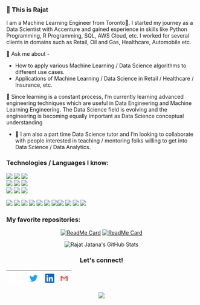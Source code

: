### 👋 This is Rajat 

I am a Machine Learning Engineer from Toronto🚀. I started my journey as a Data Scientist with Accenture and gained experience in skills like Python Programming, R Programming, SQL, AWS Cloud, etc. I worked for several clients in domains such as Retail, Oil and Gas, Healthcare, Automobile etc. 


💬 Ask me about - 
  - How to apply various Machine Learning / Data Science algorithms to different use cases. 
  - Applications of Machine Learning / Data Science in Retail / Healthcare / Insurance, etc. 

🌱 Since learning is a constant process, I’m currently learning advanced engineering techniques which are useful in Data Engineering and Machine Learning Engineering. The Data Science field is evolving and the engineering is becoming equally important as Data Science conceptual understanding 

- 👯 I am also a part time Data Science tutor and I’m looking to collaborate with people interested in teaching / mentoring folks willing to get into Data Science / Data Analytics. 



### Technologies / Languages I know: 

<p>

<code><img width="10%" src="https://www.vectorlogo.zone/logos/java/java-ar21.svg"></code>
<code><img width="10%" src="https://www.vectorlogo.zone/logos/python/python-ar21.svg"></code>
<code><img width="8%" src="https://www.vectorlogo.zone/logos/r-project/r-project-icon.svg"></code>
<br />
<code><img width="10%" src="https://www.vectorlogo.zone/logos/pocoo_flask/pocoo_flask-ar21.svg"></code>
<code><img width="10%" src="https://www.vectorlogo.zone/logos/mysql/mysql-ar21.svg"></code>
<code><img width="10%" src="https://www.vectorlogo.zone/logos/mongodb/mongodb-ar21.svg"></code>
<br />
<code><img width="10%" src="https://www.vectorlogo.zone/logos/apache_spark/apache_spark-ar21.svg"></code>
<code><img width="10%" src="https://www.vectorlogo.zone/logos/apache_hadoop/apache_hadoop-ar21.svg"></code>
<code><img width="10%" src="https://www.vectorlogo.zone/logos/git-scm/git-scm-ar21.svg"></code>
</p>

<img src="https://img.shields.io/badge/-Python-black?style=flat&logo=python&logoColor=white"> <img src="https://img.shields.io/badge/-MySQL-F29111?style=flat&logo=mysql&logoColor=FFFFFF"> 
<img src="http://img.shields.io/badge/-Java-F89820?style=flat&logo=java&logoColor=white">
 <img src="http://img.shields.io/badge/-Google%20Cloud%20Platform-4285F4?style=flat&logo=google%20cloud&logoColor=white"> <img src="https://img.shields.io/badge/-JavaScript-eed718?style=flat&logo=javascript&logoColor=ffffff"> <img src="https://img.shields.io/badge/-MongoDB-4DB33D?style=flat&logo=mongodb&logoColor=FFFFFF"> <img src="https://img.shields.io/badge/-GraphQL-e535ab?style=flat&logo=graphql&logoColor=FFFFFF"><img src="http://img.shields.io/badge/-Github-000000?style=flat&logo=github&logoColor=FFFFFF"> <img src="http://img.shields.io/badge/-VS%20Code-007ACC?style=flat&logo=visual%20studio%20code&logoColor=white"> <img src="http://img.shields.io/badge/-Heroku-430098?style=flat&logo=heroku&logoColor=white"> <img src="http://img.shields.io/badge/-Docker-black?style=flat&logo=Docker&logoColor=white">


### My favorite repositories:
<div align=center>

[![ReadMe Card](https://github-readme-stats.vercel.app/api/pin/?username=rajatjatana&repo=Programming-for-Data-Science-with-R&theme=radical)](https://github.com/rajatjatana/Programming-for-Data-Science-with-R)
[![ReadMe Card](https://github-readme-stats.vercel.app/api/pin/?username=rajatjatana&repo=machine-learning-model-deployment&theme=cobalt)](https://github.com/rajatjatana/machine-learning-model-deployment)

![Rajat Jatana's GitHub Stats](https://github-readme-stats.vercel.app/api?username=rajatjatana&hide=["stars"]&show_icons=true)


### Let's connect!
| [<img src="https://raw.githubusercontent.com/Delta456/Delta456/master/img/github.png" alt="github logo" width="34">](https://github.com/rajatjatana) |   [<img src="https://raw.githubusercontent.com/Delta456/Delta456/master/img/twitter.png" alt="twitter logo" width="34">](https://twitter.com/rajatjatana) |  [<img src="https://github.com/Amchuz/Amchuz/blob/master/linkedin.jpeg" alt="linkedin logo" width="24">](https://www.linkedin.com/in/rajatjatana/) |  [<img src="https://github.com/Amchuz/Amchuz/blob/master/gmail.jpeg" alt="gmail logo" width="24">](jatana.rajat@gmail.com)
|---|---|---|---|

<img src="https://imgur.com/rilHVxA.png"/>


